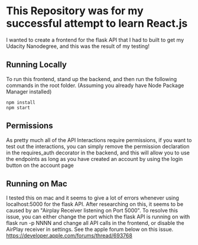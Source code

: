 # This Repository was for my successful attempt to learn React.js
I wanted to create a frontend for the flask API that I had to built to get my Udacity Nanodegree, and this was the result of my testing!
## Running Locally
To run this frontend, stand up the backend, and then run the following commands in the root folder. (Assuming you already have Node Package Manager installed)
```
npm install
npm start
```
## Permissions
As pretty much all of the API Interactions require permissions, if you want to test out the interactions, you can simply remove the permission declaration in the requires_auth decorator in the backend, and this will allow you to use the endpoints as long as you have created an account by using the login button on the account page
## Running on Mac
I tested this on mac and it seems to give a lot of errors whenever using localhost:5000 for the flask API. After researching on this, it seems to be caused by an "Airplay Receiver listening on Port 5000". To resolve this issue, you can either change the port which the flask API is running on with flask run -p NNNN and change all API calls in the frontend, or disable the AirPlay receiver in settings. See the apple forum below on this issue.
https://developer.apple.com/forums/thread/693768